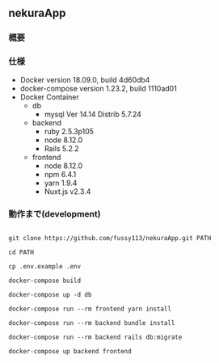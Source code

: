 ## nekuraApp

### 概要

### 仕様

* Docker version 18.09.0, build 4d60db4
* docker-compose version 1.23.2, build 1110ad01
* Docker Container
  * db
    * mysql Ver 14.14 Distrib 5.7.24
  * backend
    * ruby 2.5.3p105
    * node 8.12.0
    * Rails 5.2.2
  * frontend
    * node 8.12.0
    * npm 6.4.1
    * yarn 1.9.4
    * Nuxt.js v2.3.4

### 動作まで(development)

```

git clone https://github.com/fussy113/nekuraApp.git PATH

cd PATH

cp .env.example .env

docker-compose build

docker-compose up -d db

docker-compose run --rm frontend yarn install

docker-compose run --rm backend bundle install

docker-compose run --rm backend rails db:migrate

docker-compose up backend frontend

```
